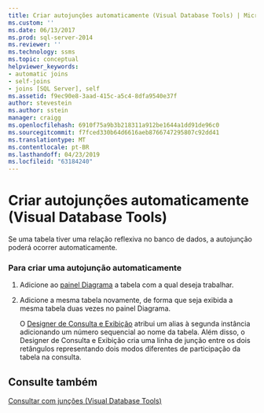 ```yaml
---
title: Criar autojunções automaticamente (Visual Database Tools) | Microsoft Docs
ms.custom: ''
ms.date: 06/13/2017
ms.prod: sql-server-2014
ms.reviewer: ''
ms.technology: ssms
ms.topic: conceptual
helpviewer_keywords:
- automatic joins
- self-joins
- joins [SQL Server], self
ms.assetid: f9ec90e8-3aad-415c-a5c4-8dfa9540e37f
author: stevestein
ms.author: sstein
manager: craigg
ms.openlocfilehash: 6910f75a9b3b218311a912be1644a1dd91de96c0
ms.sourcegitcommit: f7fced330b64d6616aeb8766747295807c92dd41
ms.translationtype: MT
ms.contentlocale: pt-BR
ms.lasthandoff: 04/23/2019
ms.locfileid: "63184240"
---
```

# <a name="create-self-joins-automatically-visual-database-tools"></a>Criar autojunções automaticamente (Visual Database Tools)
  Se uma tabela tiver uma relação reflexiva no banco de dados, a autojunção poderá ocorrer automaticamente.  
  
### <a name="to-create-a-self-join-automatically"></a>Para criar uma autojunção automaticamente  
  
1.  Adicione ao [painel Diagrama](visual-database-tools.md) a tabela com a qual deseja trabalhar.  
  
2.  Adicione a mesma tabela novamente, de forma que seja exibida a mesma tabela duas vezes no painel Diagrama.  
  
     O [Designer de Consulta e Exibição](query-and-view-designer-tools-visual-database-tools.md) atribui um alias à segunda instância adicionando um número sequencial ao nome da tabela. Além disso, o Designer de Consulta e Exibição cria uma linha de junção entre os dois retângulos representando dois modos diferentes de participação da tabela na consulta.  
  
## <a name="see-also"></a>Consulte também  
 [Consultar com junções &#40;Visual Database Tools&#41;](query-with-joins-visual-database-tools.md)  
  
  
